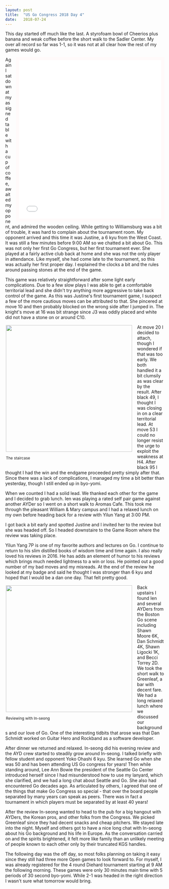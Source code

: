```yaml
---
layout: post
title:  "US Go Congress 2018 Day 4"
date:   2018-07-24
---
```


This day started off much like the last. A styrofoam bowl of Cheerios
plus banana and weak coffee before the short walk to the Sadler
Center. My over all record so far was 1-1, so it was not at all clear
how the rest of my games would go.

<iframe id="gokibitz-S1jONJY47" src="//gokibitz.com/kifu/S1jONJY47"
style="width: 450px; min-height: 500px; max-height: 605px; display:
block; border: 10px solid snow; float: right; margin-left:
1em;"></iframe> <script src="//gokibitz.com/embed/S1jONJY47"></script>

Again I sat down at my assigned table with a cup of coffee,
awaited my opponent, and admired the wooden ceiling. While getting to
Williamsburg was a bit of trouble, it was hard to complain about the
tournament room. My opponent arrived and this time it was Justine, a 6 kyu
from the West Coast. It was still a few minutes before 9:00 AM so we
chatted a bit about Go. This was not only her first Go Congress, but
her first tournament ever. She played at a fairly active club back at home and
she was not the only player in attendance. Like myself, she had come
late to the tournament, so this was actually her first proper day. I
explained the clocks a bit and the rules around passing stones at the
end of the game.

This game was relatively straightforward after some light early
complications. Due to a few slow plays I was able to get a comfortable
territorial lead and she didn't try anything more aggressive to take
back control of the game. As this was Justine's first tournament game,
I suspect a few of the more cautious moves can be attributed to
that. She pincered at move 10 and then probably blocked on the wrong
side after I jumped in. The knight's move at 16 was bit strange since
J3 was oddly placed and white did not have a stone on or around C10.

<div style="float:left; align: center; padding: 2px; margin-right: 1em;">
<image width="400"
src="http://swannodette.github.io/baduk/assets/images/congress/staircase.png"
/>
<p style="font-size: 12px; margin: 1em 0;">The staircase</p>
</div>

At move 20 I decided to attach, though I wondered if that was too
early. We both handled it a bit clumsily as was clear by the
result. After black 49, I thought I was closing in on a clear
territorial lead. At move 53 I could no longer resist the urge to
exploit the weakness at H4. After black 95 I thought I had the win and
the endgame proceeded pretty simply after that. Since there was a lack
of complications, I managed my time a bit better than yesterday, though I
still ended up in byo-yomi.

When we counted I had a solid lead. We thanked each other for the game
and I decided to grab lunch. Ien was playing a rated self pair game
against another AYDer so I went on a short walk to Aromas Cafe. This
took me through the pleasant William & Mary campus and I had a relaxed
lunch on my own before heading back for a review with Yilun Yang at
3:00 PM.

I got back a bit early and spotted Justine and I invited her to the
review but she was headed off. So I headed downstaire to the Game Room
where the review was taking place.

Yilun Yang 7P is one of my favorite authors and lectures on Go. I
continue to return to his slim distilled books of wisdom time and time
again. I also really loved his reviews in 2016. He has adds an element
of humor to his reviews which brings much needed lightness to a win or
loss. He pointed out a good number of my bad moves and my misreads. At
the end of the review he looked at my badge and said he thought I was
stronger than 6 kyu and hoped that I would be a dan one day. That felt
pretty good.

<div style="float:left; align: center; padding: 2px; margin-right: 1em;">
<image width="400"
src="http://swannodette.github.io/baduk/assets/images/congress/inseong_review.png"
/>
<p style="font-size: 12px; margin: 1em 0;">Reviewing with In-seong</p>
</div>

Back upstairs I found Ien and several AYDers from the Boston Go scene
including Shawn Moore 6K, Dan Schmidt 4K, Shawn Ligocki 1K, and Becci
Torrey 2D. We took the short walk to Greenleaf, a bar with decent
fare. We had a long relaxed lunch where we discussed our backgrounds
and our love of Go. One of the interesting tidbits that arose
was that Dan Schmidt worked on Guitar Hero and Rockband as a software
developer.

After dinner we returned and relaxed. In-seong did his evening review
and the AYD crew started to steadily grow around In-seong. I talked
briefly with fellow student and opponent Yoko Ohashi 6 kyu. She
learned Go when she was 50 and has been attending US Go congress for
years! Then while standing around, Lee Ann Bowie the president of the
Seattle Go Center introduced herself since I had misunderstood how to
use my lanyard, which she clarified, and we had a long chat about
Seattle and Go. She also had encountered Go decades ago. As
articulated by others, I agreed that one of the things that make Go
Congress so special - that over the board people separated by many
years can speak as peers. There was in fact a tournament in which
players must be separated by at least 40 years!

After the review In-seong wanted to head to the pub for a big hangout
with AYDers, the Korean pros, and other folks from the Congress. We
picked Greenleaf since they had decent snacks and cheap pitchers. We
stayed late into the night. Myself and others got to have a nice long
chat with In-seong about his Go background and his life in Europe.
As the conversation carried on and the spirits brightened, it felt
more like family than an unlikely meeting of people known to each
other only by their truncated KGS handles.

The following day was the off day, so most folks planning on taking it
easy since they still had three more Open games to look forward
to. For myself, I was already registered for the 4 round Diehard
tournament starting at 9 AM the following morning. These games were
only 30 minutes main time with 5 periods of 30 second byo-yomi.  While
2-1 was headed in the right direction I wasn't sure what tomorrow
would bring.
